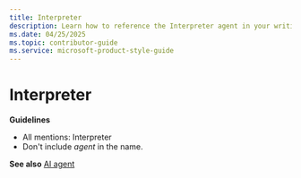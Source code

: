 ```yaml
---
title: Interpreter
description: Learn how to reference the Interpreter agent in your writing. 
ms.date: 04/25/2025
ms.topic: contributor-guide
ms.service: microsoft-product-style-guide
---
```


# Interpreter

**Guidelines**

- All mentions: Interpreter
- Don't include *agent* in the name.

**See also** [AI agent](~/a_z_names_terms/a/ai-agent.md)